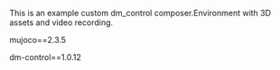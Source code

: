 This is an example custom dm_control composer.Environment with 3D assets and video recording.

mujoco==2.3.5

dm-control==1.0.12
